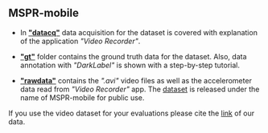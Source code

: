 ## MSPR-mobile

- In [**"datacq"**](https://github.com/msprITU/MobileTracking/tree/master/MSPR-mobile/datacq) data acquisition for the dataset is covered with explanation of the application *"Video Recorder"*.

- [**"gt"**](https://github.com/msprITU/MobileTracking/tree/master/MSPR-mobile/gt) folder contains the ground truth data for the dataset. Also, data annotation with *"DarkLabel"* is shown with a step-by-step tutorial. 

- [**"rawdata"**](https://github.com/msprITU/MobileTracking/tree/master/MSPR-mobile/rawdata) contains the *".avi"* video files as well as the accelerometer data read from *"Video Recorder"* app. The [dataset](https://www.youtube.com/playlist?list=PLMzonaXew-55493qE290Zo2Sp53DxTXrW) is released under the name of MSPR-mobile for public use.

If you use the video dataset for your evaluations please cite the [link](https://github.com/msprITU/MobileTracking) of our data.  
